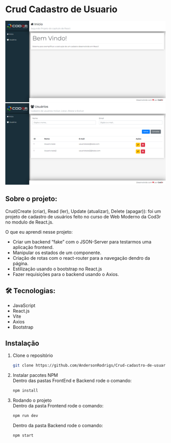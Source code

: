 # Crud Cadastro de Usuario

![image](./.github/preview1.png)
![image](./.github/preview2.png)

## Sobre o projeto:
Crud(Create (criar), Read (ler), Update (atualizar), Delete (apagar)): foi um projeto de cadastro de usuários feito no curso de Web Moderno da Cod3r no modulo de React.js. 

O que eu aprendi nesse projeto: 
- Criar um backend “fake” com o JSON-Server para testarmos uma aplicação frontend.
- Manipular os estados de um componente.
- Criação de rotas com o react-router para a navegação dendro da página.
- Estilização usando o bootstrap no React.js 
- Fazer requisições para o backend usando o Axios.  

## 🛠 Tecnologias:
- JavaScript
- React.js
- Vite
- Axios
- Bootstrap

## Instalação

1. Clone o repositório
   ```sh
   git clone https://github.com/AndersonRodrigs/Crud-cadastro-de-usuario.git
   ```
2. Instalar pacotes NPM <br/>
Dentro das pastas FrontEnd e Backend rode o comando:
   ```sh
   npm install
   ```
3. Rodando o projeto <br/>
   Dentro da pasta Frontend rode o comando:
   ```sh
   npm run dev
   ```
   Dentro da pasta Backend rode o comando:
   ```sh
   npm start
   ```
